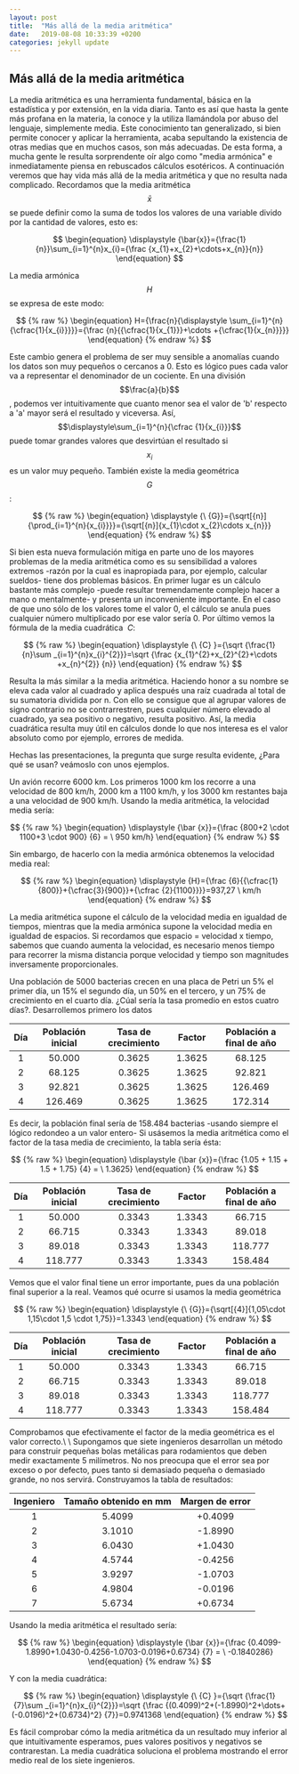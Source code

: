 ```yaml
---
layout: post
title:  "Más allá de la media aritmética"
date:   2019-08-08 10:33:39 +0200
categories: jekyll update
---
```


## Más allá de la media aritmética

La media aritmética es una herramienta fundamental, básica en la estadística y
por extensión, en la vida diaria. Tanto es así que hasta la gente más profana
en la materia, la conoce y la utiliza llamándola por abuso del lenguaje,
simplemente media. Este conocimiento tan generalizado, si bien permite conocer
y aplicar la herramienta, acaba sepultando la existencia de otras medias que en
muchos casos, son más adecuadas. De esta forma, a mucha gente le resulta
sorprendente oír algo como "media armónica" e inmediatamente piensa en
rebuscados cálculos esotéricos. A continuación veremos que hay vida más allá de
la media aritmética y que no resulta nada complicado. Recordamos que la media
aritmética $$\bar{x}$$ se puede definir como la suma de todos los valores de
una variable divido por la cantidad de valores, esto es:

$$
\begin{equation}
\displaystyle {\bar{x}}={\frac{1}{n}}\sum_{i=1}^{n}x_{i}={\frac
{x_{1}+x_{2}+\cdots+x_{n}}{n}}
\end{equation}
$$

La media armónica $$H$$ se expresa de este modo:


$$
{% raw %}
\begin{equation}
H={\frac{n}{\displaystyle \sum_{i=1}^{n}{\cfrac{1}{x_{i}}}}}={\frac
{n}{{\cfrac{1}{x_{1}}}+\cdots +{\cfrac{1}{x_{n}}}}}
\end{equation}
{% endraw %}
$$


Este cambio genera el problema de ser muy sensible a anomalías cuando los datos
son muy pequeños o cercanos a 0. Esto es lógico pues cada valor va a
representar el denominador de un cociente. En una división $$\frac{a}{b}$$,
podemos ver intuitivamente que cuanto menor sea el valor de 'b' respecto a 'a'
mayor será el resultado y viceversa. Así, $$\displaystyle\sum_{i=1}^{n}{\cfrac
{1}{x_{i}}}$$ puede tomar grandes valores que desvirtúan el resultado si
$$x_i$$ es un valor muy pequeño. También existe la media geométrica $$G$$:

$$
{% raw %}
\begin{equation}
\displaystyle {\
{G}}={\sqrt[{n}]{\prod_{i=1}^{n}{x_{i}}}}={\sqrt[{n}]{x_{1}\cdot x_{2}\cdots
x_{n}}}
\end{equation}
{% endraw %}
$$

Si bien esta nueva formulación mitiga en parte uno de los mayores problemas de
la media aritmética como es su sensibilidad a valores extremos -razón por la
cual es inapropiada para, por ejemplo, calcular sueldos- tiene dos problemas
básicos. En primer lugar es un cálculo bastante más complejo -puede resultar
tremendamente complejo hacer a mano o mentalmente- y presenta un inconveniente
importante. En el caso de que uno sólo de los valores tome el valor 0, el
cálculo se anula pues cualquier número multiplicado por ese valor sería 0. Por
último vemos la fórmula de la media cuadrática $\ {C}$:

$$
{% raw %}
\begin{equation}
\displaystyle {\ {C} }={\sqrt {\frac{1}{n}\sum _{i=1}^{n}x_{i}^{2}}}=\sqrt
{\frac {x_{1}^{2}+x_{2}^{2}+\cdots +x_{n}^{2}} {n}}
\end{equation}
{% endraw %}
$$

Resulta la más similar a la media aritmética. Haciendo honor a su nombre se
eleva cada valor al cuadrado y aplica después una raíz cuadrada al total de su
sumatoria dividida por n. Con ello se consigue que al agrupar valores de signo
contrario no se contrarrestren, pues cualquier número elevado al cuadrado, ya
sea positivo o negativo, resulta positivo. Así, la media cuadrática resulta muy
útil en cálculos donde lo que nos interesa es el valor absoluto como por
ejemplo, errores de medida.

Hechas las presentaciones, la pregunta que surge resulta evidente, ¿Para qué se
usan? veámoslo con unos ejemplos.

Un avión recorre 6000 km. Los primeros 1000 km los recorre a una velocidad de
800 km/h, 2000 km a 1100 km/h, y los 3000 km restantes baja a una velocidad de
900 km/h. Usando la media aritmética, la velocidad media sería:

$$
{% raw %}
\begin{equation}
\displaystyle {\bar {x}}={\frac {800+2 \cdot 1100+3 \cdot 900} {6} = \ 950
km/h}
\end{equation}
{% endraw %}
$$

Sin embargo, de hacerlo con la media armónica obtenemos la velocidad media real:

$$
{% raw %}
\begin{equation}
\displaystyle {H}={\frac {6}{{\cfrac{1}{800}}+{\cfrac{3}{900}}+{\cfrac
{2}{1100}}}}=937,27 \ km/h
\end{equation}
{% endraw %}
$$

La media aritmética supone el cálculo de la velocidad media en igualdad de
tiempos, mientras que la media armónica supone la velocidad media en igualdad
de espacios. Si recordamos que espacio = velocidad x tiempo, sabemos que cuando
aumenta la velocidad, es necesario menos tiempo para recorrer la misma
distancia porque velocidad y tiempo son magnitudes inversamente proporcionales.

Una población de 5000 bacterias crecen en una placa de Petri un 5% el primer
día, un 15% el segundo día, un 50% en el tercero, y un 75% de crecimiento en el
cuarto día. ¿Cúal sería la tasa promedio en estos cuatro días?. Desarrollemos
primero los datos

| Día | Población inicial | Tasa de crecimiento | Factor | Población a final de año |
|:---:|:-----------------:|:-------------------:|:------:|:------------------------:|
|  1  |       50.000      |        0.3625       | 1.3625 |          68.125          |
|  2  |       68.125      |        0.3625       | 1.3625 |          92.821          |
|  3  |       92.821      |        0.3625       | 1.3625 |          126.469         |
|  4  |       126.469     |        0.3625       | 1.3625 |          172.314         |

Es decir, la población final sería de 158.484 bacterias -usando siempre el
lógico redondeo a un valor entero- Si usásemos la media aritmética como el
factor de la tasa media de crecimiento, la tabla sería ésta:

$$
{% raw %}
\begin{equation}
\displaystyle {\bar {x}}={\frac {1.05 + 1.15 + 1.5 + 1.75} {4} = \ 1.3625}
\end{equation}
{% endraw %}
$$

| Día | Población inicial | Tasa de crecimiento | Factor | Población a final de año |
|:---:|:-----------------:|:-------------------:|:------:|:------------------------:|
|  1  |       50.000      |         0.3343      | 1.3343 |          66.715          |
|  2  |       66.715      |         0.3343      | 1.3343 |          89.018          |
|  3  |       89.018      |         0.3343      | 1.3343 |          118.777         |
|  4  |       118.777     |         0.3343      | 1.3343 |          158.484         |

Vemos que el valor final tiene un error importante, pues da una población final
superior a la real. Veamos qué ocurre si usamos la media geométrica

$$
{% raw %}
\begin{equation}
\displaystyle {\ {G}}={\sqrt[{4}]{1,05\cdot 1,15\cdot 1,5 \cdot 1,75}}=1.3343
\end{equation}
{% endraw %}
$$

| Día | Población inicial | Tasa de crecimiento | Factor | Población a final de año |
|:---:|:-----------------:|:-------------------:|:------:|:------------------------:|
|  1  |       50.000      |         0.3343      | 1.3343 |          66.715          |
|  2  |       66.715      |         0.3343      | 1.3343 |          89.018          |
|  3  |       89.018      |         0.3343      | 1.3343 |          118.777         |
|  4  |       118.777     |         0.3343      | 1.3343 |          158.484         |

Comprobamos que efectivamente el factor de la media geométrica es el valor
correcto.\\
\\
Supongamos que siete ingenieros desarrollan un método para construir pequeñas
bolas metálicas para rodamientos que deben medir exactamente 5 milímetros. No
nos preocupa que el error sea por exceso o por defecto, pues tanto si demasiado
pequeña o demasiado grande, no nos servirá. Construyamos la tabla de resultados:

| Ingeniero | Tamaño obtenido en mm | Margen de error |
|:---:|:---:|:---:|
| 1 | 5.4099 | +0.4099 |
| 2 | 3.1010 | -1.8990 |
| 3 | 6.0430 | +1.0430 |
| 4 | 4.5744 | -0.4256 |
| 5 | 3.9297 | -1.0703 |
| 6 | 4.9804 | -0.0196 |
| 7 | 5.6734 | +0.6734 |

Usando la media aritmética el resultado sería:

$$
{% raw %}
\begin{equation}
\displaystyle {\bar {x}}={\frac
{0.4099-1.8990+1.0430-0.4256-1.0703-0.0196+0.6734} {7} = \ -0.1840286}
\end{equation}
{% endraw %}
$$

Y con la media cuadrática:

$$
{% raw %}
\begin{equation}
\displaystyle {\ {C} }={\sqrt {\frac{1}{7}\sum _{i=1}^{n}x_{i}^{2}}}=\sqrt
{\frac {(0.4099)^2+(-1.8990)^2+\dots+(-0.0196)^2+(0.6734)^2} {7}}=0.9741368
\end{equation}
{% endraw %}
$$

Es fácil comprobar cómo la media aritmética da un resultado muy inferior al que
intuitivamente esperamos, pues valores positivos y negativos se contrarestan.
La media cuadrática soluciona el problema mostrando el error medio real de los
siete ingenieros.
